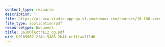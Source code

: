 ```yaml
---
content_type: resource
description: ''
file: https://ol-ocw-studio-app-qa.s3.amazonaws.com/courses/16-100-aerodynamics-fall-2005/b01096672f4e94682b4fecfffaa1f1d0_16100lectre12_cg.pdf
file_type: application/pdf
resourcetype: Document
title: 16100lectre12_cg.pdf
uid: b0109667-2f4e-9468-2b4f-ecfffaa1f1d0
---
```

